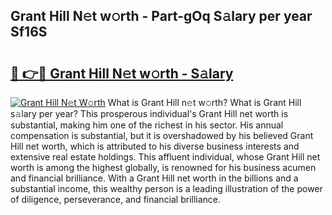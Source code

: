 ## Grant Hill N𝚎t w𝚘rth - Part-gOq S𝚊lary per year Sf16S

# <h2><a href="http://gc3xini.nevu.top/?p=Grant+Hill">🔗 👉🔴 Grant Hill N𝚎t w𝚘rth - S𝚊lary</a></h2>

[![Grant Hill N𝚎t W𝚘rth](https://i.imgur.com/Oavwk0R.jpeg)](http://gc3xini.nevu.top/?p=Grant+Hill)
What is Grant Hill n𝚎t w𝚘rth? What is Grant Hill s𝚊lary per year?
This prosperous individual's Grant Hill net worth is substantial, making him one of the richest in his sector. His annual compensation is substantial, but it is overshadowed by his believed Grant Hill net worth, which is attributed to his diverse business interests and extensive real estate holdings. This affluent individual, whose Grant Hill net worth is among the highest globally, is renowned for his business acumen and financial brilliance. With a Grant Hill net worth in the billions and a substantial income, this wealthy person is a leading illustration of the power of diligence, perseverance, and financial brilliance.
